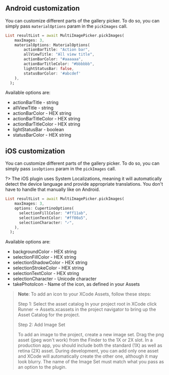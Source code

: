 ## Android customization

You can customize different parts of the gallery picker. To do so, you can simply pass `materialOptions` param in the `pickImages` call.

```dart
List resultList = await MultiImagePicker.pickImages(
    maxImages: 3,
    materialOptions: MaterialOptions(
        actionBarTitle: "Action bar",
        allViewTitle: "All view title",
        actionBarColor: "#aaaaaa",
        actionBarTitleColor: "#bbbbbb",
        lightStatusBar: false,
        statusBarColor: '#abcdef'
    ),
  );
```

Available options are:
 - actionBarTitle - string
 - allViewTitle - string
 - actionBarColor - HEX string
 - actionBarTitleColor - HEX string
 - actionBarTitleColor - HEX string
 - lightStatusBar - boolean
 - statusBarColor - HEX string

## iOS customization

You can customize different parts of the gallery picker. To do so, you can simply pass `iosOptions` param in the `pickImages` call.

?> The iOS plugin uses System Localizations, meaning it will automatically detect the device language and provide appropriate translations. You don't have to handle that manually like on Android.

```dart
List resultList = await MultiImagePicker.pickImages(
    maxImages: 3,
    options: CupertinoOptions(
      selectionFillColor: "#ff11ab",
      selectionTextColor: "#ff00a5",
      selectionCharacter: "✓",
    ),
  );
```

Available options are:
 - backgroundColor - HEX string
 - selectionFillColor - HEX string
 - selectionShadowColor - HEX string
 - selectionStrokeColor - HEX string
 - selectionTextColor - HEX string
 - selectionCharacter - Unicode character
 - takePhotoIcon - Name of the icon, as defined in your Assets

> **Note**: To add an icon to your XCode Assets, follow these steps:
> >
> Step 1: Select the asset catalog
>In your project root in XCode click Runner -> Assets.xcassets in the project navigator to bring up the Asset Catalog for the project.
>
>Step 2: Add Image Set
>
>To add an image to the project, create a new image set. Drag the png asset (jpeg won't work) from the Finder to the 1X or 2X slot. In a production app, you should include both the standard (1X) as well as retina (2X) asset. During development, you can add only one asset and XCode will automatically create the other one, although it may look blurry. The name of the Image Set must match what you pass as an option to the plugin.
